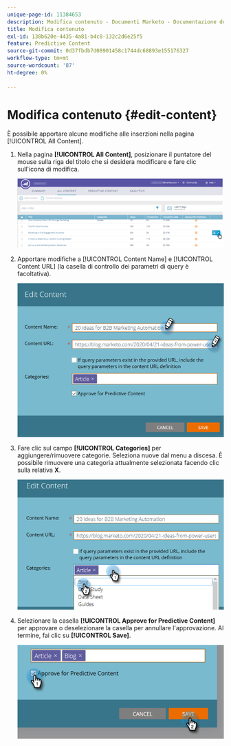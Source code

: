 ```yaml
---
unique-page-id: 11384653
description: Modifica contenuto - Documenti Marketo - Documentazione del prodotto
title: Modifica contenuto
exl-id: 138b620e-4435-4a81-b4c8-132c2d6e25f5
feature: Predictive Content
source-git-commit: 0d37fbdb7d08901458c1744dc68893e155176327
workflow-type: tm+mt
source-wordcount: '87'
ht-degree: 0%

---
```


# Modifica contenuto {#edit-content}

È possibile apportare alcune modifiche alle inserzioni nella pagina [!UICONTROL All Content].

1. Nella pagina **[!UICONTROL All Content]**, posizionare il puntatore del mouse sulla riga del titolo che si desidera modificare e fare clic sull&#39;icona di modifica.

   ![](assets/image2017-10-3-9-3a8-3a1.png)

1. Apportare modifiche a [!UICONTROL Content Name] e [!UICONTROL Content URL] (la casella di controllo dei parametri di query è facoltativa).

   ![](assets/edit-content-2.png)

1. Fare clic sul campo **[!UICONTROL Categories]** per aggiungere/rimuovere categorie. Seleziona nuove dal menu a discesa. È possibile rimuovere una categoria attualmente selezionata facendo clic sulla relativa **X**.

   ![](assets/edit-content-3.png)

1. Selezionare la casella **[!UICONTROL Approve for Predictive Content]** per approvare o deselezionare la casella per annullare l&#39;approvazione. Al termine, fai clic su **[!UICONTROL Save]**.

   ![](assets/edit-content-4.png)
